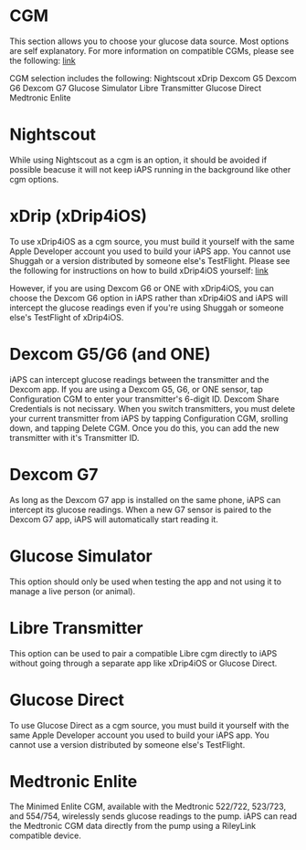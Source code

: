 # CGM
This section allows you to choose your glucose data source. Most options are self explanatory.  For more information on compatible CGMs, please see the following: [link](../../intro/)

CGM selection includes the following:
Nightscout
xDrip
Dexcom G5
Dexcom G6
Dexcom G7
Glucose Simulator
Libre Transmitter
Glucose Direct
Medtronic Enlite

# Nightscout
While using Nightscout as a cgm is an option, it should be avoided if possible beacuse it will not keep iAPS running in the background like other cgm options.

# xDrip (xDrip4iOS)
To use xDrip4iOS as a cgm source, you must build it yourself with the same Apple Developer account you used to build your iAPS app. You cannot use Shuggah or a version distributed by someone else's TestFlight. Please see the following for instructions on how to build xDrip4iOS yourself: [link](../../../operate/build.html#xdrip4ios-or-glucose-direct-as-cgm-source)

However, if you are using Dexcom G6 or ONE with xDrip4iOS, you can choose the Dexcom G6 option in iAPS rather than xDrip4iOS and iAPS will intercept the glucose readings even if you're using Shuggah or someone else's TestFlight of xDrip4iOS.

# Dexcom G5/G6 (and ONE)
iAPS can intercept glucose readings between the transmitter and the Dexcom app. If you are using a Dexcom G5, G6, or ONE sensor, tap Configuration CGM to enter your transmitter's 6-digit ID. Dexcom Share Credentials is not necissary. When you switch transmitters, you must delete your current transmitter from iAPS by tapping Configuration CGM, srolling down, and tapping Delete CGM. Once you do this, you can add the new transmitter with it's Transmitter ID.

# Dexcom G7
As long as the Dexcom G7 app is installed on the same phone, iAPS can intercept its glucose readings. When a new G7 sensor is paired to the Dexcom G7 app, iAPS will automatically start reading it.

# Glucose Simulator
This option should only be used when testing the app and not using it to manage a live person (or animal).

# Libre Transmitter
This option can be used to pair a compatible Libre cgm directly to iAPS without going through a separate app like xDrip4iOS or Glucose Direct.

# Glucose Direct
To use Glucose Direct as a cgm source, you must build it yourself with the same Apple Developer account you used to build your iAPS app. You cannot use a version distributed by someone else's TestFlight.

# Medtronic Enlite
The Minimed Enlite CGM, available with the Medtronic 522/722, 523/723, and 554/754, wirelessly sends glucose readings to the pump. iAPS can read the Medtronic CGM data directly from the pump using a RileyLink compatible device.
